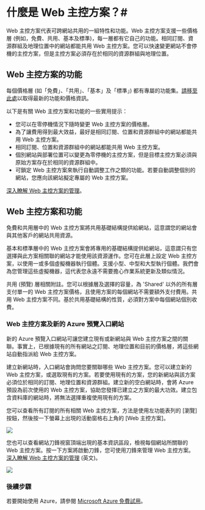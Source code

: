 <properties 
	pageTitle="什麼是 Web 主控方案？" 
	description="Web 主控方案概觀" 
	services="web-sites" 
	authors="adamabdelhamed" 
	manager="wpickett" 
	editor="" 
	documentationCenter=""/>

<tags 
	ms.service="web-sites" 
	ms.workload="web" 
	ms.tgt_pltfrm="na" 
	ms.devlang="multiple" 
	ms.topic="article" 
	ms.date="11/17/2014" 
	ms.author="adamab"/>

# 什麼是 Web 主控方案？#

Web 主控方案代表可跨網站共用的一組特性和功能。Web 主控方案支援一些價格層 (例如，免費、共用、基本及標準)，每一層都有它自己的功能。相同訂閱、資源群組及地理位置中的網站都能共用 Web 主控方案。您可以快速變更網站不會停機的主控方案，但是主控方案必須存在於相同的資源群組與地理位置。

## Web 主控方案的功能 ##

每個價格層 (如「免費」、「共用」、「基本」及「標準」) 都有專屬的功能集。[請移至此處](http://go.microsoft.com/fwlink/?LinkID=394421)以取得最新的功能和價格資訊。

以下是有關 Web 主控方案和功能的一些實用提示：

- 您可以在零停機情況下隨時變更 Web 主控方案的價格層。
- 為了讓費用得到最大效益，最好是相同訂閱、位置和資源群組中的網站都能共用 Web 主控方案。 
- 相同訂閱、位置和資源群組中的網站都能共用 Web 主控方案。 
- 個別網站與部署位置可以變更為零停機的主控方案，但是目標主控方案必須與原始方案存在於相同的資源群組中。
- 可鎖定 Web 主控方案來執行自動調整工作之類的功能。若要自動調整個別的網站，您應向該網站擬定專屬的 Web 主控方案。

[深入瞭解 Web 主控方案的管理](http://go.microsoft.com/fwlink/?LinkID=394411)。

## Web 主控方案和功能 ##

免費和共用層中的 Web 主控方案將共用基礎結構提供給網站，這意謂您的網站會與其他客戶的網站共用資源。  

基本和標準層中的 Web 主控方案會將專用的基礎結構提供給網站，這意謂只有您選擇與此方案相關聯的網站才能使用該資源運作。您可在此層上設定 Web 主控方案，以使用一或多個虛擬機器執行個體。支援小型、中型和大型執行個體。我們會為您管理這些虛擬機器，這代表您永遠不需要擔心作業系統更新及類似情況。  

共用 (預覽) 層相關附註。您可以根據層及選擇的容量，為  'Shared' 以外的所有層支付單一的 Web 主控方案價格，且使用方案的每個網站不需要額外支付費用。共用 Web 主控方案不同。基於共用基礎結構的性質，必須對方案中每個網站個別收費。  

### Web 主控方案及新的 Azure 預覽入口網站 ###

新的 Azure 預覽入口網站可讓您建立現有或新網站與 Web 主控方案之間的關聯。事實上，已根據現有的所有網站之訂閱、地理位置和目前的價格層，將這些網站自動指派給 Web 主控方案。  

建立新網站時，入口網站會詢問您要關聯哪些 Web 主控方案。您可以建立新的 Web 主控方案，或選取現有的方案。若要使用現有的方案，您的新網站與該方案必須位於相同的訂閱、地理位置和資源群組。建立新的空白網站時，會將 Azure 預設為前次使用的 Web 主控方案，協助您發揮已建立之方案的最大功效。建立包含資料庫的網站時，將無法選擇重複使用現有的方案。

您可以查看所有訂閱的所有相關 Web 主控方案，方法是使用左功能表列的 [瀏覽] 按鈕，然後按一下螢幕上出現的活動窗格右上角的 [Web 主控方案]。

![][BrowseEverythingScreenshot]

您也可以查看網站刀鋒視窗頂端出現的基本資訊區段，檢視每個網站所關聯的 Web 主控方案。按一下方案將啟動刀鋒，您可使用刀鋒來管理 Web 主控方案。[深入瞭解 Web 主控方案的管理](http://go.microsoft.com/fwlink/?LinkID=394411) (英文)。

![][WebsiteEssentials]

### 後續步驟 ###

若要開始使用 Azure，請參閱 [Microsoft Azure 免費試用](http://azure.microsoft.com/pricing/free-trial/)。

<!-- Images. -->
[BrowseEverythingScreenshot]: ./media/web-sites-web-hosting-plan-overview/browse-everything.png
[WebsiteEssentials]: ./media/web-sites-web-hosting-plan-overview/web-hosting-plan-resource-map.png




<!--HONumber=52-->